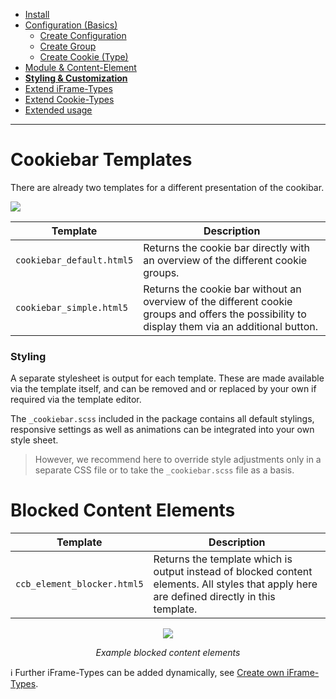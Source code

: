- [Install](INSTALL.md)
- [Configuration (Basics)](BASICS.md)
    - [Create Configuration](CONFIGURATION.md)
    - [Create Group](GROUP.md)
    - [Create Cookie (Type)](COOKIE.md)
- [Module & Content-Element](MOD_CE.md)
- [**Styling & Customization**](CUSTOMIZATION.md)
- [Extend iFrame-Types](EXTEND_IFRAME.md)
- [Extend Cookie-Types](EXTEND_TYPE.md)
- [Extended usage](EXTENDED_USAGE.md)

---

# Cookiebar Templates
There are already two templates for a different presentation of the cookibar.

<img src="https://www.oveleon.de/share/github-assets/contao-cookiebar/cookiebar_example.jpg">

Template | Description
---------- | ----------
`cookiebar_default.html5` | Returns the cookie bar directly with an overview of the different cookie groups.
`cookiebar_simple.html5` | Returns the cookie bar without an overview of the different cookie groups and offers the possibility to display them via an additional button.

### Styling
A separate stylesheet is output for each template. These are made available via the template itself, and can be removed and or replaced by your own if required via the template editor. 

The `_cookiebar.scss` included in the package contains all default stylings, responsive settings as well as animations can be integrated into your own style sheet.

> However, we recommend here to override style adjustments only in a separate CSS file or to take the `_cookiebar.scss` file as a basis.

# Blocked Content Elements
Template | Description
---------- | ----------
`ccb_element_blocker.html5` | Returns the template which is output instead of blocked content elements. All styles that apply here are defined directly in this template.

<div align="center">
    <img src="https://www.oveleon.de/share/github-assets/contao-cookiebar/content-element-blocked-1.png">
    <p><i>Example blocked content elements</i></p>
</div>

ℹ Further iFrame-Types can be added dynamically, see [Create own iFrame-Types](EXTEND_IFRAME.md).